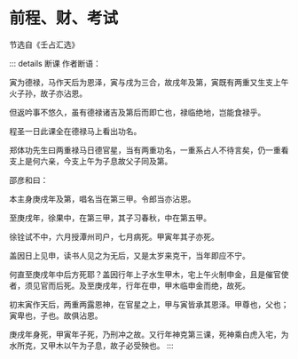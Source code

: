 

# 前程、财、考试

节选自《壬占汇选》
 

::: details 断课
作者断语：

寅为德禄，马作天后为恩泽，寅与戌为三合，故戌年及第，寅既有两重又生支上午火子孙，故子亦沾恩。

但返吟事不悠久，虽有德禄诸吉及第后而即亡也，禄临绝地，岂能食禄乎。

程圣一日此课全在德禄马上看出功名。

郑体功先生曰两重禄马日德官星，当有两重功名，一重系占人不待言矣，仍一重看支上是何六亲，今支上午为子息故父子同及第。

邵彦和曰：

本主身庚戌年及第，唱名当在第三甲。令郎当亦沾恩。

至庚戌年，徐果中，在第三甲，其子习春秋，中在第五甲。

徐铨试不中，六月授潭州司户，七月病死。甲寅年其子亦死。

盖因日上见申，读书人见之为无后，又是太岁来克干，当年即应不宁。

何直至庚戌年中后方死耶？盖因行年上子水生甲木，宅上午火制申金，且是催官使者，须见官而后死。及至庚戌年，行年在申，甲木临申金而绝，故死。

初末寅作天后，两重两露恩神，在官星之上，甲与寅皆承其恩泽。甲尊也，父也；寅卑也，子也。故俱沾恩。

庚戌年身死，甲寅年子死，乃刑冲之故。又行年神克第三课，死神乘白虎入宅，为水所克，又甲木以午为子息，故子必受殃也。
:::
